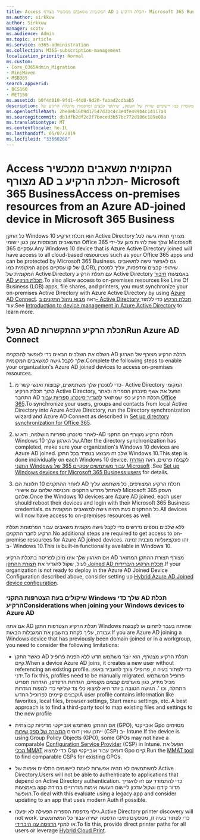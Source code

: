 ```yaml
---
title: Access המקומית משאבים ממכשיר מצורף AD תכלת הרקיע ב- Microsoft 365 Business
ms.author: sirkkuw
author: Sirkkuw
manager: scotv
ms.audience: Admin
ms.topic: article
ms.service: o365-administration
ms.collection: M365-subscription-management
localization_priority: Normal
ms.custom:
- Core_O365Admin_Migration
- MiniMaven
- MSB365
search.appverid:
- BCS160
- MET150
ms.assetid: b0f4d010-9fd1-44d0-9d20-fabad2cdbab5
description: למד כיצד לקבל גישה למשאבים המקומית כמו יישומים שורה של העסק, שיתופי קבצים ומדפסות מתכלת הרקיע של Active Directory המצורפים להתקן Windows 10.
ms.openlocfilehash: 2be8eb16b9d17547d3bc4c3e4fe499b4c14117a4
ms.sourcegitcommit: db1dfb2df2c2f7beced3b57bc772d106c189e88a
ms.translationtype: MT
ms.contentlocale: he-IL
ms.lasthandoff: 05/07/2019
ms.locfileid: "33660268"
---
```

# <a name="access-on-premises-resources-from-an-azure-ad-joined-device-in-microsoft-365-business"></a><span data-ttu-id="1a41d-103">Access המקומית משאבים ממכשיר מצורף AD תכלת הרקיע ב- Microsoft 365 Business</span><span class="sxs-lookup"><span data-stu-id="1a41d-103">Access on-premises resources from an Azure AD-joined device in Microsoft 365 Business</span></span>

<span data-ttu-id="1a41d-104">כל התקן Windows 10 הוא תכלת הרקיע Active Directory מצורף תהיה גישה לכל המשאבים מבוססות ענן כגון יישומי Office 365 שלך ואת להיות מוגן על-ידי Microsoft 365 עסקיים.</span><span class="sxs-lookup"><span data-stu-id="1a41d-104">Any Windows 10 device that is Azure Active Directory joined will have access to all cloud-based resources such as your Office 365 apps and can be protected by Microsoft 365 Business.</span></span> <span data-ttu-id="1a41d-105">גם לאפשר גישה למשאבים המקומית כמו apps של קו עסקיים (LOB), שיתופי קבצים ומדפסות, עליך לסנכרן המקומית של Active Directory עם תכלת הרקיע Active Directory באמצעות [חיבור AD תכלת הרקיע](https://docs.microsoft.com/en-us/azure/active-directory/connect/active-directory-aadconnect).</span><span class="sxs-lookup"><span data-stu-id="1a41d-105">To also allow access to on-premises resources like Line Of Business (LOB) apps, file shares, and printers, you must synchronize your on-premises Active Directory with Azure Active Directory by using [Azure AD Connect](https://docs.microsoft.com/en-us/azure/active-directory/connect/active-directory-aadconnect).</span></span> <span data-ttu-id="1a41d-106">ראה [מבוא ניהול התקנים ב- Active Directory תכלת הרקיע](https://docs.microsoft.com/en-us/azure/active-directory/device-management-introduction) כדי ללמוד עוד.</span><span class="sxs-lookup"><span data-stu-id="1a41d-106">See [Introduction to device management in Azure Active Directory](https://docs.microsoft.com/en-us/azure/active-directory/device-management-introduction) to learn more.</span></span> 
  
## <a name="run-azure-ad-connect"></a><span data-ttu-id="1a41d-107">הפעל AD תכלת הרקיע ההתקשרות</span><span class="sxs-lookup"><span data-stu-id="1a41d-107">Run Azure AD Connect</span></span>

<span data-ttu-id="1a41d-108">השלם את השלבים הבאים כדי לאפשר להתקנים AD תכלת הרקיע מצורף של הארגון שלך לקבל גישה למשאבים המקומית.</span><span class="sxs-lookup"><span data-stu-id="1a41d-108">Complete the following steps to enable your organization's Azure AD joined devices to access on-premises resources.</span></span>
  
1. <span data-ttu-id="1a41d-109">כדי לסנכרן שלך משתמשים, קבוצות ואנשי קשר מ- Active Directory המקומי לתוך תכלת הרקיע Active Directory, הפעל את אשף סינכרון הספריה ולאחר התחבר AD תכלת הרקיע כפי שמתואר [להגדיר סינכרון ספריות עבור Office 365](https://support.office.com/article/1b3b5318-6977-42ed-b5c7-96fa74b08846).</span><span class="sxs-lookup"><span data-stu-id="1a41d-109">To synchronize your users, groups and contacts from local Active Directory into Azure Active Directory, run the Directory synchronization wizard and Azure AD Connect as described in [Set up directory synchronization for Office 365](https://support.office.com/article/1b3b5318-6977-42ed-b5c7-96fa74b08846).</span></span>
    
2. <span data-ttu-id="1a41d-110">לאחר סינכרון ספריות הושלמה, ודא ש-AD תכלת הרקיע מצורף הם התקני Windows 10 של הארגון שלך.</span><span class="sxs-lookup"><span data-stu-id="1a41d-110">After the directory synchronization has completed, make sure your organization's Windows 10 devices are Azure AD joined.</span></span> <span data-ttu-id="1a41d-111">שלב זה מבוצע בנפרד בכל התקן Windows 10.</span><span class="sxs-lookup"><span data-stu-id="1a41d-111">This step is done individually on each Windows 10 device.</span></span> <span data-ttu-id="1a41d-112">לקבלת פרטים, ראה [הגדרת התקני Windows עבור משתמשים עסקיים 365 של Microsoft](set-up-windows-devices.md) .</span><span class="sxs-lookup"><span data-stu-id="1a41d-112">See [Set up Windows devices for Microsoft 365 Business users](set-up-windows-devices.md) for details.</span></span> 
    
3. <span data-ttu-id="1a41d-113">לאחר ההתקנים 10 חלונות הם AD תכלת הרקיע המצורפים, כל משתמש עליך לאתחל מחדש התקנים והכניסה שלהם עם אישורי Microsoft 365 העסק שלהם.</span><span class="sxs-lookup"><span data-stu-id="1a41d-113">Once the Windows 10 devices are Azure AD joined, each user should reboot their devices and login with their Microsoft 365 Business credentials.</span></span> <span data-ttu-id="1a41d-114">כל ההתקנים כעת תהיה גישה למשאבים המקומית גם.</span><span class="sxs-lookup"><span data-stu-id="1a41d-114">All devices will now have access to on-premises resources as well.</span></span>
    
<span data-ttu-id="1a41d-115">ללא שלבים נוספים נדרשים כדי לקבל גישה מקומית משאבים עבור הפרסומת תכלת הרקיע לחבר התקנים.</span><span class="sxs-lookup"><span data-stu-id="1a41d-115">No additional steps are required to get access to on-premise resources for Azure AD joined devices.</span></span> <span data-ttu-id="1a41d-116">זהו פונקציונליות מובנית זמינה ב- Windows 10.</span><span class="sxs-lookup"><span data-stu-id="1a41d-116">This is built-in functionality available in Windows 10.</span></span> 
  
<span data-ttu-id="1a41d-117">אם הארגון שלך אינו מוכן לפריסה בתכלת הרקיע AD מצורף תצורת ההתקן המתואר לעיל, שקול להגדיר את [תצורת ההתקן Joined AD תכלת הרקיע היברידית](manage-windows-devices.md).</span><span class="sxs-lookup"><span data-stu-id="1a41d-117">If your organization is not ready to deploy in the Azure AD Joined Device Configuration described above, consider setting up [Hybrid Azure AD Joined device configuration](manage-windows-devices.md).</span></span>
  
### <a name="considerations-when-joining-your-windows-devices-to-azure-ad"></a><span data-ttu-id="1a41d-118">שיקולים בעת הצטרפות התקני Windows שלך כדי AD תכלת הרקיע</span><span class="sxs-lookup"><span data-stu-id="1a41d-118">Considerations when joining your Windows devices to Azure AD</span></span>

<span data-ttu-id="1a41d-119">אם אתה AD תכלת הרקיע הצטרפות התקן Windows שהיתה בעבר לתחום או לקבוצת עבודה, עליך לקחת בחשבון את המגבלות הבאות:</span><span class="sxs-lookup"><span data-stu-id="1a41d-119">If you are Azure AD joining a Windows device that has previously been domain-joined or in a workgroup, you need to consider the following limitations:</span></span>
  
- <span data-ttu-id="1a41d-120">כאשר התקן AD תכלת הרקיע מצטרף, הוא יוצר משתמש חדש ללא הפניה פרופיל קיים.</span><span class="sxs-lookup"><span data-stu-id="1a41d-120">When a device Azure AD joins, it creates a new user without referencing an existing profile.</span></span> <span data-ttu-id="1a41d-121">כדי לפתור בעיה זו, פרופילי צורך להעביר באופן ידני.</span><span class="sxs-lookup"><span data-stu-id="1a41d-121">To fix this, profiles need to be manually migrated.</span></span> <span data-ttu-id="1a41d-122">פרופיל המשתמש מכיל מידע, כגון מועדפים קבצים מקומיים, הגדרות הדפדפן, הגדרות תפריט התחלה, וכו '. הגישה הטובה ביותר היא למצוא כלי צד שלישי כדי למפות הגדרות וקבצים קיימים לפרופיל החדש</span><span class="sxs-lookup"><span data-stu-id="1a41d-122">A user profile contains information like favorites, local files, browser settings, Start menu settings, etc. A best approach is to find a third-party tool to map existing files and settings to the new profile</span></span>

- <span data-ttu-id="1a41d-123">אם ההתקן משתמש אובייקטי מדיניות קבוצתית (GPO), אובייקטי Gpo מסוימים ייתכן שאין דומים [התצורה של ספק שירות](https://docs.microsoft.com/windows/configuration/provisioning-packages/how-it-pros-can-use-configuration-service-providers) (CSP) ב- Intune.</span><span class="sxs-lookup"><span data-stu-id="1a41d-123">If the device is using Group Policy Objects (GPO), some GPOs may not have a comparable [Configuration Service Provider](https://docs.microsoft.com/windows/configuration/provisioning-packages/how-it-pros-can-use-configuration-service-providers) (CSP) in Intune.</span></span> <span data-ttu-id="1a41d-124">הפעל את [הכלי MMAT](https://www.microsoft.com/download/details.aspx?id=45520) כדי למצוא Csp דומים עבור אובייקטי Gpo קיים.</span><span class="sxs-lookup"><span data-stu-id="1a41d-124">Run the [MMAT tool](https://www.microsoft.com/download/details.aspx?id=45520) to find comparable CSPs for existing GPOs.</span></span>

- <span data-ttu-id="1a41d-125">למשתמשים לא תהיה אפשרות לאמת ליישומים התלויים אימות של Active Directory.</span><span class="sxs-lookup"><span data-stu-id="1a41d-125">Users will not be able to authenticate to applications that depend on Active Directory authentication.</span></span> <span data-ttu-id="1a41d-126">כדי להתמודד עם זה להעריך באמצעות app מדור קודם ושקול עדכון ליישום העושה אימות מודרניים במידת האפשר.</span><span class="sxs-lookup"><span data-stu-id="1a41d-126">To deal with this evaluate using a legacy app and consider updating to an app that uses modern Auth if possible.</span></span>

- <span data-ttu-id="1a41d-127">גילוי מדפסת הספריה הפעילה לא יפעלו.</span><span class="sxs-lookup"><span data-stu-id="1a41d-127">Active Directory printer discovery will not work.</span></span> <span data-ttu-id="1a41d-128">כדי לפתור בעיה זו, מספקים נתיבי הדפסה ישירה עבור כל המשתמשים או למנף [הדפסה ענן היברידי](https://docs.microsoft.com/windows-server/administration/hybrid-cloud-print/hybrid-cloud-print-deploy).</span><span class="sxs-lookup"><span data-stu-id="1a41d-128">To fix this, provide direct printer paths for all users or leverage [Hybrid Cloud Print](https://docs.microsoft.com/windows-server/administration/hybrid-cloud-print/hybrid-cloud-print-deploy).</span></span>
